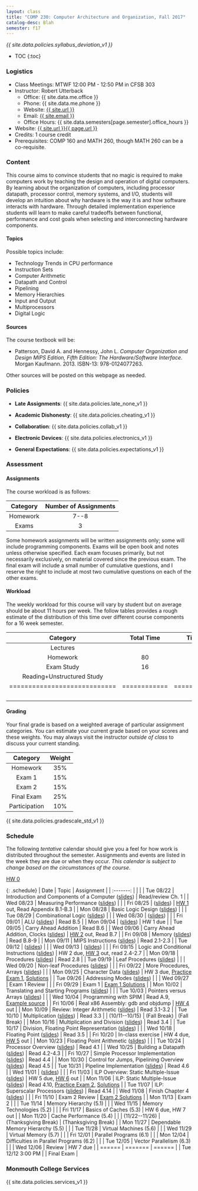 ```yaml
---
layout: class
title: "COMP 230: Computer Architecture and Organization, Fall 2017"
catalog-desc: Blah
semester: f17
---
```


*{{ site.data.policies.syllabus_deviation_v1 }}*

* TOC
{:toc}

### Logistics

* Class Meetings: MTWF 12:00 PM - 12:50 PM in CFSB 303
* Instructor: Robert Utterback
  * Office: {{ site.data.me.office }}
  * Phone: {{ site.data.me.phone }}
  * Website: <a href="{{ site.url }}">{{ site.url }}</a>
  * Email: <a href="mailto:{{ site.email }}">{{ site.email }}</a>
  * Office Hours: {{ site.data.semesters[page.semester].office_hours }}
* Website: <a href="{{ site.url }}{{ page.url }}">{{ site.url }}{{ page.url }}</a>
* Credits: 1 course credit
* Prerequisites: COMP 160 and MATH 260, though MATH 260 can be a co-requisite.

### Content

This course aims to convince students that no magic is required to
make computers work by teaching the design and operation of digital
computers. By learning about the organization of computers, including
processor datapath, processor control, memory systems, and I/O,
students will develop an intuition about why hardware is the way it is
and how software interacts with hardware. Through detailed
implementation experience students will learn to make careful
tradeoffs between functional, performance and cost goals when
selecting and interconnecting hardware components.

#### Topics

Possible topics include:

* Technology Trends in CPU performance
* Instruction Sets
* Computer Arithmetic
* Datapath and Control
* Pipelining
* Memory Hierarchies
* Input and Output
* Multiprocessors
* Digital Logic

#### Sources

The course textbook will be:

* Patterson, David A. and Hennessy, John L. *Computer Organization and
Design MIPS Edition, Fifth Edition: The Hardware/Software
Interface*. Morgan Kaufmann. 2013. ISBN-13: 978-0124077263.

Other sources will be posted on this webpage as needed.

### Policies

* **Late Assignments**: {{ site.data.policies.late_none_v1 }}

* **Academic Dishonesty**: {{ site.data.policies.cheating_v1 }}

* **Collaboration**: {{ site.data.policies.collab_v1 }}

* **Electronic Devices**: {{ site.data.policies.electronics_v1 }}

* **General Expectations**: {{ site.data.policies.expectations_v1 }}

### Assessment

#### Assignments

The course workload is as follows:

| Category | Number of Assignments |
| :-----:  |             :-------: |
| Homework |                  7--8 |
| Exams    |                     3 |

Some homework assignments will be written assignments only; some will
include programming components. Exams will be open book and notes
unless otherwise specified. Each exam focuses primarily, but not
necessarily exclusively, on material covered since the previous
exam. The final exam will include a small number of cumulative
questions, and I reserve the right to include at most two cumulative
questions on each of the other exams.

#### Workload

The weekly workload for this course will vary by student but on
average should be about 11 hours per week. The follow tables provides
a rough estimate of the distribution of this time over different
course components for a 16 week semester.

| Category                     | Total Time   |     Time/week (hours) |
| :-----:                      | :-------:    |   :-----------------: |
| Lectures                     |              |                     3 |
| Homework                     | 80           |                     5 |
| Exam Study                   | 16           |                     1 |
| Reading+Unstructured Study   |              |                     2 |
| ============================ | ============ | ===================== |
|                              |              |                    11 |

#### Grading

Your final grade is based on a weighted average of particular
assignment categories. You can estimate your current grade based on
your scores and these weights. You may always visit the instructor
*outside of class* to discuss your current standing.

| Category      |    Weight |
| :-----:       | :-------: |
| Homework      |       35% |
| Exam 1        |       15% |
| Exam 2        |       15% |
| Final Exam    |       25% |
| Participation |       10% |

{{ site.data.policies.gradescale_std_v1 }}

### Schedule
The following *tentative* calendar should give you a feel for how work is
distributed throughout the semester. Assignments and events are listed
in the week they are due or when they occur. *This calendar is subject
to change based on the circumstances of the course*.

[HW 0](./hw0.pdf)

{: .schedule}
| Date              | Topic                                                            | Assignment                                                               |
| :-------:         |                                                                  |                                                                          |
| Tue 08/22         | Introduction and Components of a Computer ([slides](./L01.pptx)) | Read/review Ch. 1                                                        |
| Wed 08/23         | Measuring Performance ([slides](./L02.pptx))                     |                                                                          |
| Fri 08/25         | ([slides](./L03.pptx))                                           | [HW 1](./hw1.pdf) out, Read Appendix B.1-B.3                             |
| Mon 08/28         | Basic Logic Design ([slides](./L04.pptx))                        |                                                                          |
| Tue 08/29         | Combinational Logic ([slides](L05.pptx))                         |                                                                          |
| Wed 08/30         | ([slides](L06.pptx))                                             |                                                                          |
| Fri 09/01         | ALU ([slides](L07.pptx))                                         | Read B.5                                                                 |
| Mon 09/04         | ([slides](L08.pptx))                                             | HW 1 due                                                                 |
| Tue 09/05         | Carry Ahead Addition                                             | Read B.6                                                                 |
| Wed 09/06         | Carry Ahead Addition, Clocks ([slides](L09-10.pptx))             | [HW 2](./hw2.pdf) out, Read B.7                                          |
| Fri 09/08         | Memory ([slides](L11.pptx))                                      | Read B.8-9                                                               |
| Mon 09/11         | MIPS Instructions ([slides](L12.pptx))                           | Read 2.1-2.3                                                             |
| Tue 09/12         | ([slides](L13.pptx))                                             |                                                                          |
| Wed 09/13         | ([slides](L14.pptx))                                             |                                                                          |
| Fri 09/15         | Logic and Conditional Instructions ([slides](L15.pptx))          | HW 2 due, [HW 3](./hw3.pdf) out, read 2.4-2.7                            |
| Mon 09/18         | Procedures ([slides](L16.pptx))                                  | Read 2.8                                                                 |
| Tue 09/19         | Leaf Procedures ([slides](L17.pptx))                             |                                                                          |
| Wed 09/20         | Non-leaf Procedures ([slides](L18.pptx))                         |                                                                          |
| Fri 09/22         | More Procedures, Arrays ([slides](L19.pptx))                     |                                                                          |
| Mon 09/25         | Character Data ([slides](L20.pptx))                              | HW 3 due, [Practice Exam 1](./exam1p.pdf), [Solutions](./exam1p-sol.pdf) |
| Tue 09/26         | Addressing Modes ([slides](L21.pptx))                            |                                                                          |
| Wed 09/27         | Exam 1  Review                                                   |                                                                          |
| Fri 09/29         | Exam 1                                                           | [Exam 1 Solutions](./exam1-sol.pdf)                                      |
| Mon 10/02         | Translating and Starting Programs ([slides](L24.pptx))           |                                                                          |
| Tue 10/03         | Pointers versus Arrays ([slides](L25.pptx))                      |                                                                          |
| Wed 10/04         | Programming with SPIM                                            | Read A.9, [Example source](./add2.asm)                                   |
| Fri 10/06         | Real x86 Assembly: gdb and objdump                               | [HW 4](./hw4.pdf) out                                                    |
| Mon 10/09         | Review: Integer Arithmetic ([slides](L27.pptx))                  | Read 3.1-3.2                                                             |
| Tue 10/10         | Multiplication ([slides](L28.pptx))                              | Read 3.3                                                                 |
| (10/11--10/15)    | (Fall Break)                                                     | (Fall Break)                                                             |
| Mon 10/16         | Multiplication and Division ([slides](L29.pptx))                 | Read 3.4                                                                 |
| Tue 10/17         | Division, Floating Point Representation ([slides](L30.pptx))     |                                                                          |
| Wed 10/18         | Floating Point ([slides](L31.pptx))                              | Read 3.5                                                                 |
| Fri 10/20         | In-class exercise                                                | HW 4 due, [HW 5](./hw5.pdf) out                                          |
| Mon 10/23         | Floating Point Arithmetic ([slides](L33.pptx))                   |                                                                          |
| Tue 10/24         | Processor Overview ([slides](L34.pptx))                          | Read 4.1                                                                 |
| Wed 10/25         | Building a Datapath ([slides](L35.pptx))                         | Read 4.2-4.3                                                             |
| Fri 10/27         | Simple Processor Implementation ([slides](L36.pptx))             | Read 4.4                                                                 |
| Mon 10/30         | Control for Jumps, Pipelining Overview ([slides](L37.pptx))      | Read 4.5                                                                 |
| Tue 10/31         | Pipeline Implementation ([slides](L38.pptx))                     | Read 4.6                                                                 |
| Wed 11/01         | ([slides](L39.pptx))                                             |                                                                          |
| Fri 11/03         | ILP Overview: Static Multiple-Issue ([slides](L40.pptx))         | HW 5 due, [HW 6](./hw6.pdf) out                                          |
| Mon 11/06         | ILP: Static Multiple-Issue ([slides](L41.pptx))                  | Read 4.10, [Practice Exam 2](exam2p.pdf), [Solutions](exam2p-sol.pdf)    |
| Tue 11/07         | ILP: Superscalar Processors ([slides](L42.pptx))                 | Read 4.14                                                                |
| Wed 11/08         | Finish Chapter 4 ([slides](L43.pptx))                                                |                                                                          |
| Fri 11/10         | Exam 2 Review                                                    | [Exam 2 Solutions](exam2-sol.pdf)                                        |
| Mon 11/13         | Exam 2                                                           |                                                                          |
| Tue 11/14         | Memory Hierarchy (5.1)                                           |                                                                          |
| Wed 11/15         | Memory Technologies (5.2)                                        |                                                                          |
| Fri 11/17         | Basics of Caches (5.3)                                           | HW 6 due, HW 7 out                                                       |
| Mon 11/20         | Cache Performance (5.4)                                          |                                                                          |
| (11/22--11/26)    | (Thanksgiving Break)                                             | (Thanksgiving Break)                                                     |
| Mon 11/27         | Dependable Memory Hierarchy (5.5)                                |                                                                          |
| Tue 11/28         | Virtual Machines (5.6)                                           |                                                                          |
| Wed 11/29         | Virtual Memory (5.7)                                             |                                                                          |
| Fri 12/01         | Parallel Programs (6.1)                                          |                                                                          |
| Mon 12/04         | Difficulties in Parallel Programs (6.2)                          |                                                                          |
| Tue 12/05         | Vector Parallelism (6.3)                                         |                                                                          |
| Wed 12/06         | Review                                                           | HW 7 due                                                                 |
| ======            | =======                                                          | ======                                                                   |
| Tue 12/12 3:00 PM |                                                                  | Final Exam                                                               |

<!-- | Cut for Time         | Hardware Multithreading (6.4)                                    |                                                                          | -->
<!-- | Cut for time         | Shared Memory Multiprocessors (6.5)                              |                                                                          | -->
<!-- | Cut for time          | Intro to GPU (6.6)                                               |                                                                          | -->


### Monmouth College Services

{{ site.data.policies.services_v1 }}

<!-- Local Variables: -->
<!-- eval: (orgtbl-mode) -->
<!-- End: -->
